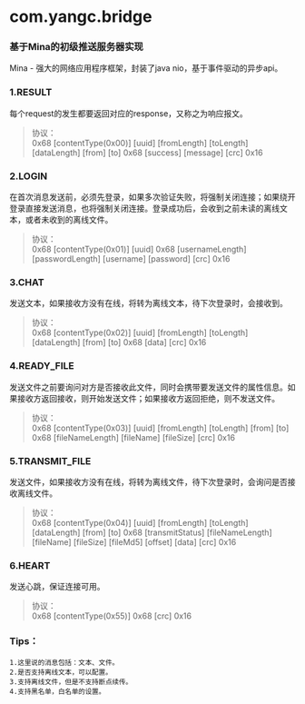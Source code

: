 com.yangc.bridge
================

### 基于Mina的初级推送服务器实现
Mina - 强大的网络应用程序框架，封装了java nio，基于事件驱动的异步api。

### 1.RESULT
每个request的发生都要返回对应的response，又称之为响应报文。<br />
> 协议：<br />
0x68 [contentType(0x00)] [uuid] [fromLength] [toLength] [dataLength] [from] [to] 0x68 [success] [message] [crc] 0x16

### 2.LOGIN
在首次消息发送前，必须先登录，如果多次验证失败，将强制关闭连接；如果绕开登录直接发送消息，也将强制关闭连接。登录成功后，会收到之前未读的离线文本，或者未收到的离线文件。<br />
> 协议：<br />
0x68 [contentType(0x01)] [uuid] 0x68 [usernameLength] [passwordLength] [username] [password] [crc] 0x16

### 3.CHAT
发送文本，如果接收方没有在线，将转为离线文本，待下次登录时，会接收到。<br />
> 协议：<br />
0x68 [contentType(0x02)] [uuid] [fromLength] [toLength] [dataLength] [from] [to] 0x68 [data] [crc] 0x16

### 4.READY_FILE
发送文件之前要询问对方是否接收此文件，同时会携带要发送文件的属性信息。如果接收方返回接收，则开始发送文件；如果接收方返回拒绝，则不发送文件。<br />
> 协议：<br />
0x68 [contentType(0x03)] [uuid] [fromLength] [toLength] [from] [to] 0x68 [fileNameLength] [fileName] [fileSize] [crc] 0x16

### 5.TRANSMIT_FILE
发送文件，如果接收方没有在线，将转为离线文件，待下次登录时，会询问是否接收离线文件。<br />
> 协议：<br />
0x68 [contentType(0x04)] [uuid] [fromLength] [toLength] [dataLength] [from] [to] 0x68 [transmitStatus] [fileNameLength] [fileName] [fileSize] [fileMd5] [offset] [data] [crc] 0x16

### 6.HEART
发送心跳，保证连接可用。<br />
> 协议：<br />
0x68 [contentType(0x55)] 0x68 [crc] 0x16

### Tips：
    1.这里说的消息包括：文本、文件。
    2.是否支持离线文本，可以配置。
    3.支持离线文件，但是不支持断点续传。
    4.支持黑名单，白名单的设置。
